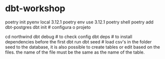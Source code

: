 # dbt-workshop


poetry init
pyenv local 3.12.1
poetry env use 3.12.1
poetry shell
poetry add dbt-postgres
dbt init # configura o projeto

cd northwind
dbt debug # to check config
dbt deps # to install dependencies before the first dbt run
dbt seed # load csv's in the folder seed to the database, it is also possible to create tables or edit based on the files. the name of the file must be the same as the name of the table.



